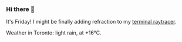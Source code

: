 ### Hi there :wave:

It's Friday! I might be finally adding refraction to my [terminal raytracer](https://github.com/bewuethr/bash-raytracer).

Weather in Toronto: light rain, at +16°C.
